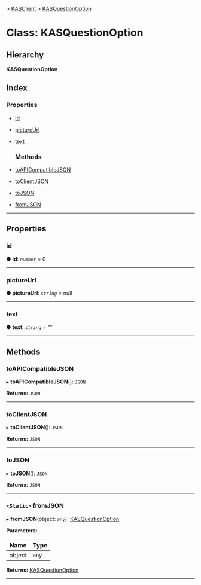 [](../README.md) > [KASClient](../modules/kasclient.md) > [KASQuestionOption](../classes/kasclient.kasquestionoption.md)

# Class: KASQuestionOption

## Hierarchy

**KASQuestionOption**

## Index

### Properties

* [id](kasclient.kasquestionoption.md#id)
* [pictureUrl](kasclient.kasquestionoption.md#pictureurl)
* [text](kasclient.kasquestionoption.md#text)
  ### Methods

* [toAPICompatibleJSON](kasclient.kasquestionoption.md#toapicompatiblejson)
* [toClientJSON](kasclient.kasquestionoption.md#toclientjson)
* [toJSON](kasclient.kasquestionoption.md#tojson)
* [fromJSON](kasclient.kasquestionoption.md#fromjson)

---

## Properties

<a id="id"></a>

###  id

**● id**: *`number`* = 0

___
<a id="pictureurl"></a>

###  pictureUrl

**● pictureUrl**: *`string`* =  null

___
<a id="text"></a>

###  text

**● text**: *`string`* = ""

___

## Methods

<a id="toapicompatiblejson"></a>

###  toAPICompatibleJSON

▸ **toAPICompatibleJSON**(): `JSON`

**Returns:** `JSON`

___
<a id="toclientjson"></a>

###  toClientJSON

▸ **toClientJSON**(): `JSON`

**Returns:** `JSON`

___
<a id="tojson"></a>

###  toJSON

▸ **toJSON**(): `JSON`

**Returns:** `JSON`

___
<a id="fromjson"></a>

### `<Static>` fromJSON

▸ **fromJSON**(object: *`any`*): [KASQuestionOption](kasclient.kasquestionoption.md)

**Parameters:**

| Name | Type |
| ------ | ------ |
| object | `any` |

**Returns:** [KASQuestionOption](kasclient.kasquestionoption.md)

___

